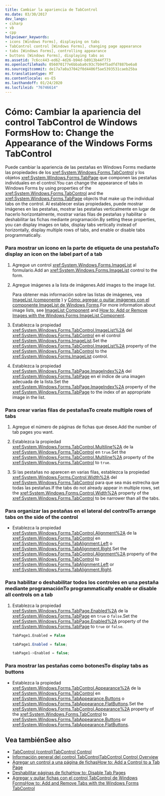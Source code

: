 ```yaml
---
title: Cambiar la apariencia de TabControl
ms.date: 03/30/2017
dev_langs:
- csharp
- vb
- cpp
helpviewer_keywords:
- icons [Windows Forms], displaying on tabs
- TabControl control [Windows Forms], changing page appearance
- tabs [Windows Forms], controlling appearance
- buttons [Windows Forms], displaying tabs as
ms.assetid: 7c6cc443-ed62-4d26-b94d-b8913b44f773
ms.openlocfilehash: 056070177e6bbaba0c93c7b94f5adfd7887be6a8
ms.sourcegitcommit: de17a7a0a37042f0d4406f5ae5393531caeb25ba
ms.translationtype: MT
ms.contentlocale: es-ES
ms.lasthandoff: 01/24/2020
ms.locfileid: "76746614"
---
```

# <a name="how-to-change-the-appearance-of-the-windows-forms-tabcontrol"></a><span data-ttu-id="13437-102">Cómo: Cambiar la apariencia del control TabControl de Windows Forms</span><span class="sxs-lookup"><span data-stu-id="13437-102">How to: Change the Appearance of the Windows Forms TabControl</span></span>
<span data-ttu-id="13437-103">Puede cambiar la apariencia de las pestañas en Windows Forms mediante las propiedades de los <xref:System.Windows.Forms.TabControl> y los objetos <xref:System.Windows.Forms.TabPage> que componen las pestañas individuales en el control.</span><span class="sxs-lookup"><span data-stu-id="13437-103">You can change the appearance of tabs in Windows Forms by using properties of the <xref:System.Windows.Forms.TabControl> and the <xref:System.Windows.Forms.TabPage> objects that make up the individual tabs on the control.</span></span> <span data-ttu-id="13437-104">Al establecer estas propiedades, puede mostrar imágenes en las pestañas, mostrar las pestañas verticalmente en lugar de hacerlo horizontalmente, mostrar varias filas de pestañas y habilitar o deshabilitar las fichas mediante programación.</span><span class="sxs-lookup"><span data-stu-id="13437-104">By setting these properties, you can display images on tabs, display tabs vertically instead of horizontally, display multiple rows of tabs, and enable or disable tabs programmatically.</span></span>  
  
### <a name="to-display-an-icon-on-the-label-part-of-a-tab"></a><span data-ttu-id="13437-105">Para mostrar un icono en la parte de etiqueta de una pestaña</span><span class="sxs-lookup"><span data-stu-id="13437-105">To display an icon on the label part of a tab</span></span>  
  
1. <span data-ttu-id="13437-106">Agregue un control <xref:System.Windows.Forms.ImageList> al formulario.</span><span class="sxs-lookup"><span data-stu-id="13437-106">Add an <xref:System.Windows.Forms.ImageList> control to the form.</span></span>  
  
2. <span data-ttu-id="13437-107">Agregue imágenes a la lista de imágenes.</span><span class="sxs-lookup"><span data-stu-id="13437-107">Add images to the image list.</span></span>  
  
     <span data-ttu-id="13437-108">Para obtener más información sobre las listas de imágenes, vea [ImageList (componente](imagelist-component-windows-forms.md) ) y [Cómo: agregar o quitar imágenes con el componente ImageList de Windows Forms](how-to-add-or-remove-images-with-the-windows-forms-imagelist-component.md).</span><span class="sxs-lookup"><span data-stu-id="13437-108">For more information about image lists, see [ImageList Component](imagelist-component-windows-forms.md) and [How to: Add or Remove Images with the Windows Forms ImageList Component](how-to-add-or-remove-images-with-the-windows-forms-imagelist-component.md).</span></span>  
  
3. <span data-ttu-id="13437-109">Establezca la propiedad <xref:System.Windows.Forms.TabControl.ImageList%2A> del <xref:System.Windows.Forms.TabControl> en el control <xref:System.Windows.Forms.ImageList>.</span><span class="sxs-lookup"><span data-stu-id="13437-109">Set the <xref:System.Windows.Forms.TabControl.ImageList%2A> property of the <xref:System.Windows.Forms.TabControl> to the <xref:System.Windows.Forms.ImageList> control.</span></span>  
  
4. <span data-ttu-id="13437-110">Establezca la propiedad <xref:System.Windows.Forms.TabPage.ImageIndex%2A> del <xref:System.Windows.Forms.TabPage> en el índice de una imagen adecuada de la lista.</span><span class="sxs-lookup"><span data-stu-id="13437-110">Set the <xref:System.Windows.Forms.TabPage.ImageIndex%2A> property of the <xref:System.Windows.Forms.TabPage> to the index of an appropriate image in the list.</span></span>  
  
### <a name="to-create-multiple-rows-of-tabs"></a><span data-ttu-id="13437-111">Para crear varias filas de pestañas</span><span class="sxs-lookup"><span data-stu-id="13437-111">To create multiple rows of tabs</span></span>  
  
1. <span data-ttu-id="13437-112">Agregue el número de páginas de fichas que desee.</span><span class="sxs-lookup"><span data-stu-id="13437-112">Add the number of tab pages you want.</span></span>  
  
2. <span data-ttu-id="13437-113">Establezca la propiedad <xref:System.Windows.Forms.TabControl.Multiline%2A> de la <xref:System.Windows.Forms.TabControl> en `true`.</span><span class="sxs-lookup"><span data-stu-id="13437-113">Set the <xref:System.Windows.Forms.TabControl.Multiline%2A> property of the <xref:System.Windows.Forms.TabControl> to `true`.</span></span>  
  
3. <span data-ttu-id="13437-114">Si las pestañas no aparecen en varias filas, establezca la propiedad <xref:System.Windows.Forms.Control.Width%2A> del <xref:System.Windows.Forms.TabControl> para que sea más estrecha que todas las pestañas.</span><span class="sxs-lookup"><span data-stu-id="13437-114">If the tabs do not already appear in multiple rows, set the <xref:System.Windows.Forms.Control.Width%2A> property of the <xref:System.Windows.Forms.TabControl> to be narrower than all the tabs.</span></span>  
  
### <a name="to-arrange-tabs-on-the-side-of-the-control"></a><span data-ttu-id="13437-115">Para organizar las pestañas en el lateral del control</span><span class="sxs-lookup"><span data-stu-id="13437-115">To arrange tabs on the side of the control</span></span>  
  
- <span data-ttu-id="13437-116">Establezca la propiedad <xref:System.Windows.Forms.TabControl.Alignment%2A> de la <xref:System.Windows.Forms.TabControl> en <xref:System.Windows.Forms.TabAlignment.Left> o <xref:System.Windows.Forms.TabAlignment.Right>.</span><span class="sxs-lookup"><span data-stu-id="13437-116">Set the <xref:System.Windows.Forms.TabControl.Alignment%2A> property of the <xref:System.Windows.Forms.TabControl> to <xref:System.Windows.Forms.TabAlignment.Left> or <xref:System.Windows.Forms.TabAlignment.Right>.</span></span>  
  
### <a name="to-programmatically-enable-or-disable-all-controls-on-a-tab"></a><span data-ttu-id="13437-117">Para habilitar o deshabilitar todos los controles en una pestaña mediante programación</span><span class="sxs-lookup"><span data-stu-id="13437-117">To programmatically enable or disable all controls on a tab</span></span>  
  
1. <span data-ttu-id="13437-118">Establezca la propiedad <xref:System.Windows.Forms.TabPage.Enabled%2A> de la <xref:System.Windows.Forms.TabPage> en `true` o `false`.</span><span class="sxs-lookup"><span data-stu-id="13437-118">Set the <xref:System.Windows.Forms.TabPage.Enabled%2A> property of the <xref:System.Windows.Forms.TabPage> to `true` or `false`.</span></span>  
  
    ```vb  
    TabPage1.Enabled = False  
    ```  
  
    ```csharp  
    tabPage1.Enabled = false;  
    ```  
  
    ```cpp  
    tabPage1->Enabled = false;  
    ```  
  
### <a name="to-display-tabs-as-buttons"></a><span data-ttu-id="13437-119">Para mostrar las pestañas como botones</span><span class="sxs-lookup"><span data-stu-id="13437-119">To display tabs as buttons</span></span>  
  
- <span data-ttu-id="13437-120">Establezca la propiedad <xref:System.Windows.Forms.TabControl.Appearance%2A> de la <xref:System.Windows.Forms.TabControl> en <xref:System.Windows.Forms.TabAppearance.Buttons> o <xref:System.Windows.Forms.TabAppearance.FlatButtons>.</span><span class="sxs-lookup"><span data-stu-id="13437-120">Set the <xref:System.Windows.Forms.TabControl.Appearance%2A> property of the <xref:System.Windows.Forms.TabControl> to <xref:System.Windows.Forms.TabAppearance.Buttons> or <xref:System.Windows.Forms.TabAppearance.FlatButtons>.</span></span>  
  
## <a name="see-also"></a><span data-ttu-id="13437-121">Vea también</span><span class="sxs-lookup"><span data-stu-id="13437-121">See also</span></span>

- [<span data-ttu-id="13437-122">TabControl (control)</span><span class="sxs-lookup"><span data-stu-id="13437-122">TabControl Control</span></span>](tabcontrol-control-windows-forms.md)
- [<span data-ttu-id="13437-123">Información general del control TabControl</span><span class="sxs-lookup"><span data-stu-id="13437-123">TabControl Control Overview</span></span>](tabcontrol-control-overview-windows-forms.md)
- [<span data-ttu-id="13437-124">Agregar un control a una página de fichas</span><span class="sxs-lookup"><span data-stu-id="13437-124">How to: Add a Control to a Tab Page</span></span>](how-to-add-a-control-to-a-tab-page.md)
- [<span data-ttu-id="13437-125">Deshabilitar páginas de ficha</span><span class="sxs-lookup"><span data-stu-id="13437-125">How to: Disable Tab Pages</span></span>](how-to-disable-tab-pages.md)
- [<span data-ttu-id="13437-126">Agregar y quitar fichas con el control TabControl de Windows Forms</span><span class="sxs-lookup"><span data-stu-id="13437-126">How to: Add and Remove Tabs with the Windows Forms TabControl</span></span>](how-to-add-and-remove-tabs-with-the-windows-forms-tabcontrol.md)

